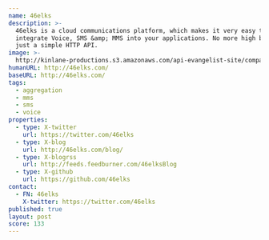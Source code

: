 ```yaml
---
name: 46elks
description: >-
  46elks is a cloud communications platform, which makes it very easy to
  integrate Voice, SMS &amp; MMS into your applications. No more high barriers,
  just a simple HTTP API.
image: >-
  http://kinlane-productions.s3.amazonaws.com/api-evangelist-site/company/logos/46elks-horizontal.png
humanURL: http://46elks.com/
baseURL: http://46elks.com/
tags:
  - aggregation
  - mms
  - sms
  - voice
properties:
  - type: X-twitter
    url: https://twitter.com/46elks
  - type: X-blog
    url: http://46elks.com/blog/
  - type: X-blogrss
    url: http://feeds.feedburner.com/46elksBlog
  - type: X-github
    url: https://github.com/46elks
contact:
  - FN: 46elks
    X-twitter: https://twitter.com/46elks
published: true
layout: post
score: 133
---
```

